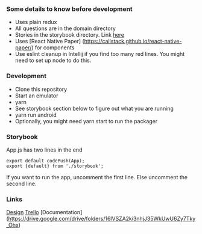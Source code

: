 ### Some details to know before development
- Uses plain redux
- All questions are in the domain directory
- Stories in the storybook directory. Link [here](https://github.com/storybookjs/react-native)
- Uses [React Native Paper] (https://callstack.github.io/react-native-paper/) for components
- Use eslint cleanup in Intellij if you find too many red lines. You might need to set up node to do this.


### Development
- Clone this repository
- Start an emulator
- yarn
- See storybook section below to figure out what you are running
- yarn run android
- Optionally, you might need yarn start to run the packager


### Storybook
App.js has two lines in the end
```
export default codePush(App);
export {default} from './storybook';
```
If you want to run the app, uncomment the first line. Else uncomment the second line.   

### Links
[Design](https://www.figma.com/file/vbo6MYrubpJwtVpUizrQMk/covid-tool?node-id=0%3A1)
[Trello](https://trello.com/b/WbzPBJrf/pneumonia-app)
[Documentation] (https://drive.google.com/drive/folders/16lVSZA2ki3nhjJ35WkUwU6Zy7Tky_Ohx)


